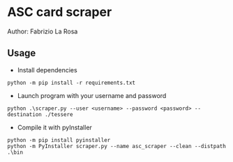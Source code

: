 # ASC card scraper

Author: Fabrizio La Rosa

## Usage

* Install dependencies 

`python -m pip install -r requirements.txt`

* Launch program with your username and password

`python .\scraper.py --user <username> --password <password> --destination ./tessere`

* Compile it with pyInstaller


```
python -m pip install pyinstaller
python -m PyInstaller scraper.py --name asc_scraper --clean --distpath .\bin
```